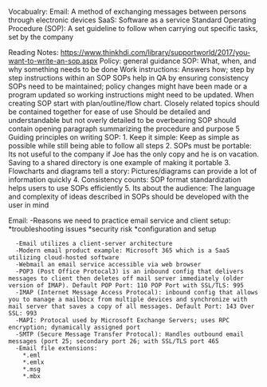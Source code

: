 Vocabualry:
    Email: A method of exchanging messages between persons through electronic devices
    SaaS: Software as a service
    Standard Operating Procedure (SOP): A set guideline to follow when carrying out specific tasks, set by the company
 
 Reading Notes: https://www.thinkhdi.com/library/supportworld/2017/you-want-to-write-an-sop.aspx
        Policy: general guidance
        SOP: What, when, and why something needs to be done
        Work instructions: Answers how; step by step instructions within an SOP
        SOPs help in QA by ensuring consistency
        SOPs need to be maintained; policy changes might have been made or a program updated so working instructions might need to be updated.
        When creating SOP start with plan/outline/flow chart. 
        Closely related topics should be contained together for ease of use
        Should be detailed and understandable but not overly detailed to be overbearing
        SOP should contain opening paragraph summarizing the procedure and purpose
        5 Guiding principles on writing SOP:
            1. Keep it simple: Keep as simple as possible while still being able to follow all steps
            2. SOPs must be portable: Its not useful to the company if Joe has the only copy and he is on vacation. Saving to a shared directory is one example of making it portable
            3. Flowcharts and diagrams tell a story: Pictures/diagrams can provide a lot of information quickly
            4. Consistency counts: SOP format standardization helps users to use SOPs efficiently 
            5. Its about the audience: The language and complexity of ideas described in SOPs should be developed with the user in mind
    
 
   Email:
      -Reasons we need to practice email service and client setup: 
        *troubleshooting issues
        *security risk
        *configuration and setup
        
      -Email utilizes a client-server architecture 
      -Modern email product example: Microsoft 365 which is a SaaS utilizing cloud-hosted software
      -Webmail an email service accessible via web browser
      -POP3 (Post Office Protocal3) is an inbound config that delivers messages to client then deletes off mail server immediately (older version of IMAP). Default POP Port: 110 POP Port with SSL/TLS: 995
      -IMAP (Internet Message Access Protocal): inbound config that allows you to manage a mailbocx from multiple devices and synchronize with mail server that saves a copy of all messages. Default Port: 143 Over SSL: 993
      -MAPI: Protocal used by Microsoft Exchange Servers; uses RPC encryption; dynamically assigned port
      -SMTP (Secure Message Transfer Protocal): Handles outbound email messages (port 25; secondary port 26; with SSL/TLS port 465
      -Email file extensions:
        *.eml
        *.emlx
        *.msg
        *.mbx
       
      
      
      
